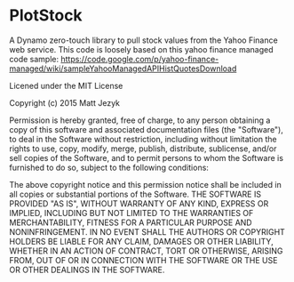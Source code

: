 # PlotStock
A Dynamo zero-touch library to pull stock values from the Yahoo Finance web service.
This code is loosely based on this yahoo finance managed code sample:
https://code.google.com/p/yahoo-finance-managed/wiki/sampleYahooManagedAPIHistQuotesDownload

Licened under the MIT License

Copyright (c) 2015 Matt Jezyk

Permission is hereby granted, free of charge, to any person obtaining a copy of this software and associated documentation files (the "Software"), to deal in the Software without restriction, including without limitation the rights to use, copy, modify, merge, publish, distribute, sublicense, and/or sell copies of the Software, and to permit persons to whom the Software is furnished to do so, subject to the following conditions:

The above copyright notice and this permission notice shall be included in all copies or substantial portions of the Software.
THE SOFTWARE IS PROVIDED "AS IS", WITHOUT WARRANTY OF ANY KIND, EXPRESS OR IMPLIED, INCLUDING BUT NOT LIMITED TO THE WARRANTIES OF MERCHANTABILITY, FITNESS FOR A PARTICULAR PURPOSE AND NONINFRINGEMENT. IN NO EVENT SHALL THE AUTHORS OR COPYRIGHT HOLDERS BE LIABLE FOR ANY CLAIM, DAMAGES OR OTHER LIABILITY, WHETHER IN AN ACTION OF CONTRACT, TORT OR OTHERWISE, ARISING FROM, OUT OF OR IN CONNECTION WITH THE SOFTWARE OR THE USE OR OTHER DEALINGS IN THE SOFTWARE.
